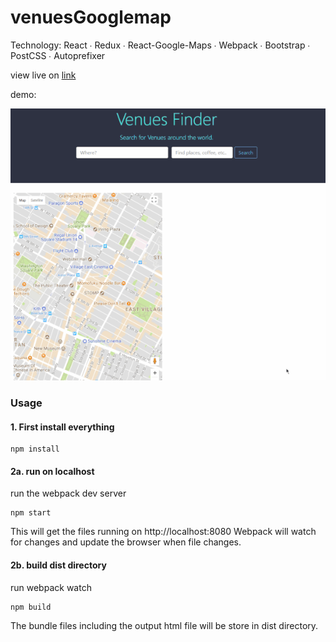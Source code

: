 # venuesGooglemap

Technology: React ∙ Redux ∙ React-Google-Maps ∙ Webpack ∙ Bootstrap ∙ PostCSS ∙ Autoprefixer

view live on [link](https://venues-finder.surge.sh)

demo:

![alt text](https://github.com/yuchiu/React-Redux-Venues-Finder/blob/master/demo.gif)


### Usage 
#### 1. First install everything

```
npm install

```


#### 2a. run on localhost
run the webpack dev server

```
npm start

```
This will get the files running on http://localhost:8080
Webpack will watch for changes and update the browser when file changes.

#### 2b. build dist directory
run webpack watch

```
npm build

```
The bundle files including the output html file will be store in dist directory.
